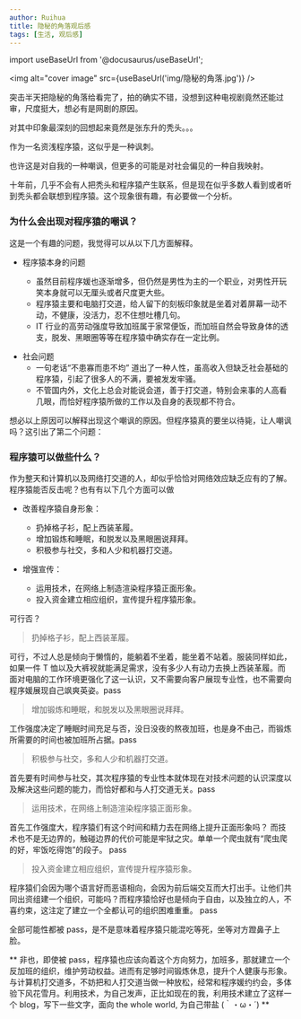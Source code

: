 ```yaml
---
author: Ruihua
title: 隐秘的角落观后感
tags: [生活, 观后感]
---
```


import useBaseUrl from '@docusaurus/useBaseUrl';

<img alt="cover image" src={useBaseUrl('img/隐秘的角落.jpg')} />

突击半天把隐秘的角落给看完了，拍的确实不错，没想到这种电视剧竟然还能过审，尺度挺大，想必有是网剧的原因。

对其中印象最深刻的回想起来竟然是张东升的秃头。。。

作为一名资浅程序猿，这似乎是一种讽刺。

<!-- truncate -->

也许这是对自我的一种嘲讽，但更多的可能是对社会偏见的一种自我映射。

十年前，几乎不会有人把秃头和程序猿产生联系，但是现在似乎多数人看到或者听到秃头都会联想到程序猿。这个现象很有趣，有必要做一个分析。

### 为什么会出现对程序猿的嘲讽？

这是一个有趣的问题，我觉得可以从以下几方面解释。

- 程序猿本身的问题

  - 虽然目前程序媛也逐渐增多，但仍然是男性为主的一个职业，对男性开玩笑本身就可以无厘头或者尺度更大些。
  - 程序猿主要和电脑打交道，给人留下的刻板印象就是坐着对着屏幕一动不动，不健康，没活力，忍不住想吐槽几句。
  - IT 行业的高劳动强度导致加班属于家常便饭，而加班自然会导致身体的透支，脱发、黑眼圈等等在程序猿中确实存在一定比例。

* 社会问题
  - 一句老话“不患寡而患不均” 道出了一种人性，虽高收入但缺乏社会基础的程序猿，引起了很多人的不满，要被发发牢骚。
  - 不管国内外，文化上总会对能说会道，善于打交道，特别会来事的人高看几眼，而恰好程序猿所做的工作以及自身的表现都不符合。

想必以上原因可以解释出现这个嘲讽的原因。但程序猿真的要坐以待毙，让人嘲讽吗？这引出了第二个问题：

### 程序猿可以做些什么？

作为整天和计算机以及网络打交道的人，却似乎恰恰对网络效应缺乏应有的了解。程序猿能否反击呢？也有有以下几个方面可以做

- 改善程序猿自身形象：

  - 扔掉格子衫，配上西装革履。
  - 增加锻炼和睡眠，和脱发以及黑眼圈说拜拜。
  - 积极参与社交，多和人少和机器打交道。

- 增强宣传：
  - 运用技术，在网络上制造渲染程序猿正面形象。
  - 投入资金建立相应组织，宣传提升程序猿形象。

可行否？

> 扔掉格子衫，配上西装革履。

可行，不过人总是倾向于懒惰的，能躺着不坐着，能坐着不站着。服装同样如此，如果一件 T 恤以及大裤衩就能满足需求，没有多少人有动力去换上西装革履。而面对电脑的工作环境更强化了这一认识，又不需要向客户展现专业性，也不需要向程序媛展现自己飒爽英姿。pass

> 增加锻炼和睡眠，和脱发以及黑眼圈说拜拜。

工作强度决定了睡眠时间充足与否，没日没夜的熬夜加班，也是身不由己，而锻炼所需要的时间也被加班所占据。pass

> 积极参与社交，多和人少和机器打交道。

首先要有时间参与社交，其次程序猿的专业性本就体现在对技术问题的认识深度以及解决这些问题的能力，而恰好都和与人打交道无关。pass

> 运用技术，在网络上制造渲染程序猿正面形象。

首先工作强度大，程序猿们有这个时间和精力去在网络上提升正面形象吗？ 而技术也不是无边界的，触碰边界的代价可能是牢狱之灾。单单一个爬虫就有“爬虫爬的好，牢饭吃得饱”的段子。 pass

> 投入资金建立相应组织，宣传提升程序猿形象。

程序猿们会因为哪个语言好而恶语相向，会因为前后端交互而大打出手。让他们共同出资组建一个组织，可能吗？而程序猿恰好也是倾向于自由，以及独立的人，不喜约束，这注定了建立一个全都认可的组织困难重重。 pass

全部可能性都被 pass，是不是意味着程序猿只能混吃等死，坐等对方蹬鼻子上脸。

** 非也，即使被 pass，程序猿也应该向着这个方向努力，加班多，那就建立一个反加班的组织，维护劳动权益。进而有足够时间锻炼休息，提升个人健康与形象。与计算机打交道多，不妨把和人打交道当做一种放松，经常和程序媛约约会，多体验下风花雪月。利用技术，为自己发声，正比如现在的我，利用技术建立了这样一个 blog，写下一些文字，面向 the whole world, 为自己带盐 (｀・ω・´) **
